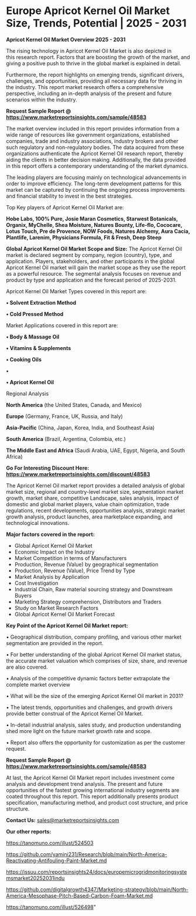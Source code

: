 # Europe Apricot Kernel Oil Market Size, Trends, Potential | 2025 - 2031

<Strong> Apricot Kernel Oil Market Overview 2025 - 2031</strong>

The rising technology in Apricot Kernel Oil Market is also depicted in this research report. Factors that are boosting the growth of the market, and giving a positive push to thrive in the global market is explained in detail.

Furthermore, the report highlights on emerging trends, significant drivers, challenges, and opportunities, providing all necessary data for thriving in the industry. This report market research offers a comprehensive perspective, including an in-depth analysis of the present and future scenarios within the industry.

<strong>Request Sample Report @ <a href=https://www.marketreportsinsights.com/sample/48583>https://www.marketreportsinsights.com/sample/48583</a></strong>

The market overview included in this report provides information from a wide range of resources like government organizations, established companies, trade and industry associations, industry brokers and other such regulatory and non-regulatory bodies. The data acquired from these organizations authenticate the Apricot Kernel Oil research report, thereby aiding the clients in better decision making. Additionally, the data provided in this report offers a contemporary understanding of the market dynamics.

The leading players are focusing mainly on technological advancements in order to improve efficiency. The long-term development patterns for this market can be captured by continuing the ongoing process improvements and financial stability to invest in the best strategies.

Top Key players of Apricot Kernel Oil Market are:

<strong>Hobe Labs, 100% Pure, Josie Maran Cosmetics, Starwest Botanicals, Organix, MyChelle, Shea Moisture, Natures Bounty, Life-flo, Cococare, Lotus Touch, Pre de Provence, NOW Foods, Natures Alchemy, Aura Cacia, Plantlife, Larenim, Physicians Formula, Fit & Fresh, Deep Steep</strong>

<strong><b>Global Apricot Kernel Oil Market Scope and Size:</b></strong>
The Apricot Kernel Oil market is declared segment by company, region (country), type, and application. Players, stakeholders, and other participants in the global Apricot Kernel Oil market will gain the market scope as they use the report as a powerful resource. The segmental analysis focuses on revenue and product by type and application and the forecast period of 2025-2031.

Apricot Kernel Oil Market Types covered in this report are:

<strong>•  Solvent Extraction Method

•  Cold Pressed Method</strong>

Market Applications covered in this report are:

<strong>•  Body & Massage Oil

•  Vitamins & Supplements

•  Cooking Oils

•  

•  Apricot Kernel Oil</strong> 

Regional Analysis

<strong>North America</strong> (the United States, Canada, and Mexico)

<strong>Europe</strong> (Germany, France, UK, Russia, and Italy)

<strong>Asia-Pacific</strong> (China, Japan, Korea, India, and Southeast Asia)

<strong>South America</strong> (Brazil, Argentina, Colombia, etc.)

<strong>The Middle East and Africa</strong> (Saudi Arabia, UAE, Egypt, Nigeria, and South Africa)

<strong>Go For Interesting Discount Here: <a href=https://www.marketreportsinsights.com/discount/48583>https://www.marketreportsinsights.com/discount/48583</a></strong>

The Apricot Kernel Oil market report provides a detailed analysis of global market size, regional and country-level market size, segmentation market growth, market share, competitive Landscape, sales analysis, impact of domestic and global market players, value chain optimization, trade regulations, recent developments, opportunities analysis, strategic market growth analysis, product launches, area marketplace expanding, and technological innovations.

<strong><b>Major factors covered in the report:</b></strong>
<ul>
  <li>Global Apricot Kernel Oil Market </li>
  <li>Economic Impact on the Industry</li>
  <li>Market Competition in terms of Manufacturers</li>
  <li>Production, Revenue (Value) by geographical segmentation</li>
  <li>Production, Revenue (Value), Price Trend by Type</li>
  <li>Market Analysis by Application</li>
  <li>Cost Investigation</li>
  <li>Industrial Chain, Raw material sourcing strategy and Downstream Buyers</li>
  <li>Marketing Strategy comprehension, Distributors and Traders</li>
  <li>Study on Market Research Factors</li>
  <li>Global Apricot Kernel Oil Market Forecast</li>
</ul>

<strong><b>Key Point of the Apricot Kernel Oil Market report:</b></strong>

• Geographical distribution, company profiling, and various other market segmentation are provided in the report.

• For better understanding of the global Apricot Kernel Oil market status, the accurate market valuation which comprises of size, share, and revenue are also covered.

• Analysis of the competitive dynamic factors better extrapolate the complete market overview

• What will be the size of the emerging Apricot Kernel Oil market in 2031?

• The latest trends, opportunities and challenges, and growth drivers provide better construal of the Apricot Kernel Oil Market.

• In-detail industrial analysis, sales study, and production understanding shed more light on the future market growth rate and scope.

• Report also offers the opportunity for customization as per the customer request.

<strong>Request Sample Report @ <a href=https://www.marketreportsinsights.com/sample/48583>https://www.marketreportsinsights.com/sample/48583</a></strong>

At last, the Apricot Kernel Oil Market report includes investment come analysis and development trend analysis. The present and future opportunities of the fastest growing international industry segments are coated throughout this report. This report additionally presents product specification, manufacturing method, and product cost structure, and price structure.

<strong>Contact Us:</strong>
sales@marketreportsinsights.com

<strong>Our other reports:</strong>

<a href=https://tanomuno.com/illust/524503>https://tanomuno.com/illust/524503</a>

<a href=https://github.com/yamini231/Research/blob/main/North-America-Reactivating-Antifouling-Paint-Market.md>https://github.com/yamini231/Research/blob/main/North-America-Reactivating-Antifouling-Paint-Market.md</a>

<a href=https://issuu.com/reportsinsights24/docs/europemicrogridmonitoringsystemsmarket20252031indu>https://issuu.com/reportsinsights24/docs/europemicrogridmonitoringsystemsmarket20252031indu</a>

<a href=https://github.com/digitalgrowth4347/Marketing-strategy/blob/main/North-America-Mesophase-Pitch-Based-Carbon-Foam-Market.md>https://github.com/digitalgrowth4347/Marketing-strategy/blob/main/North-America-Mesophase-Pitch-Based-Carbon-Foam-Market.md</a>

<a href=https://tanomuno.com/illust/526498>https://tanomuno.com/illust/526498</a>"
